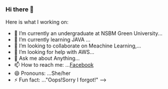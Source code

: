 ### Hi there 👋


Here is what I working on:

- 🔭 I’m currently an undergraduate at NSBM Green University...
- 🌱 I’m currently learning JAVA ...
- 👯 I’m looking to collaborate on Meachine Learning,...
- 🤔 I’m looking for help with AWS...
- 💬 Ask me about Anything...
- 📫 How to reach me: ...[Facebook](https://www.facebook.com/chamodie.pubudini/)
- 😄 Pronouns: ...She/her
- ⚡ Fun fact: ..."Oops!Sorry I forgot!"
-->
